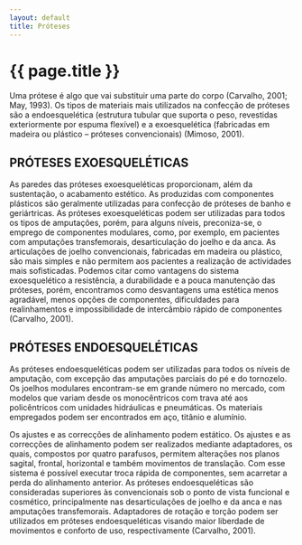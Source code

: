 ```yaml
---
layout: default
title: Próteses
---
```


#  {{ page.title }}

Uma prótese é algo que vai substituir uma parte do corpo (Carvalho, 2001; May, 1993). Os tipos de materiais mais utilizados na confecção de próteses são a endoesquelética (estrutura tubular que suporta o peso, revestidas exteriormente por espuma flexível) e a exoesquelética (fabricadas em madeira ou plástico – próteses convencionais) (Mimoso, 2001).

## PRÓTESES EXOESQUELÉTICAS

As paredes das próteses exoesqueléticas proporcionam, além da sustentação, o acabamento estético. As produzidas com componentes plásticos são geralmente utilizadas para confecção de próteses de banho e geriártricas.
As próteses exoesqueléticas podem ser utilizadas para todos os tipos de amputações, porém, para alguns níveis, preconiza-se, o emprego de componentes modulares, como, por exemplo, em pacientes com amputações transfemorais, desarticulação do joelho e da anca. As articulações de joelho convencionais, fabricadas em madeira ou plástico, são mais simples e não permitem aos pacientes a realização de actividades mais sofisticadas.
Podemos citar como vantagens do sistema exoesquelético a resistência, a durabilidade e a pouca manutenção das próteses, porém, encontramos como desvantagens uma estética menos agradável, menos opções de componentes, dificuldades para realinhamentos e impossibilidade de intercâmbio rápido de componentes (Carvalho, 2001).

## PRÓTESES ENDOESQUELÉTICAS

As próteses endoesqueléticas podem ser utilizadas para todos os níveis de amputação, com excepção das amputações parciais do pé e do tornozelo. Os joelhos modulares encontram-se em grande número no mercado, com modelos que variam desde os monocêntricos com trava até aos policêntricos com unidades hidráulicas e pneumáticas. Os materiais empregados podem ser encontrados em aço, titânio e alumínio.

Os ajustes e as correcções de alinhamento podem estático. Os ajustes e as correcções de alinhamento podem ser realizados mediante adaptadores, os quais, compostos por quatro parafusos, permitem alterações nos planos sagital, frontal, horizontal e também movimentos de translação. Com esse sistema é possível executar troca rápida de componentes, sem acarretar a perda do alinhamento anterior. As próteses endoesqueléticas são consideradas superiores às convencionais sob o ponto de vista funcional e cosmético, principalmente nas desarticulações de joelho e da anca e nas amputações transfemorais. Adaptadores de rotação e torção podem ser utilizados em próteses endoesqueléticas visando maior liberdade de movimentos e conforto de uso, respectivamente (Carvalho, 2001).
